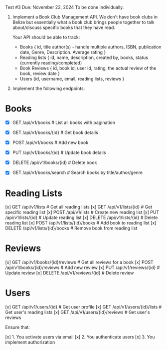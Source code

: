 Test #3
Due: November 22, 2024
To be done individually.


1. Implement a Book Club Management API. We don't have book clubs in Belize but essentially what a 
   book club brings people together to talk about/discuss specific books that they have read.
   
   Your API should be able to track:
   
    - Books { id, title author(s) - handle multiple authors, ISBN, publication date, Genre, Description. Average rating }
    - Reading lists { id, name, description, created by, books, status (currently reading/completed)
    - Book Reviews { id, book id, user id, rating, the actual review of the book, review date }
    - Users {id, username, email, reading lists, reviews }
   
   
2. Implement the following endpoints:


Books
=====

-[x] GET    /api/v1/books              # List all books with pagination
-[x] GET    /api/v1/books/{id}         # Get book details
-[x] POST   /api/v1/books              # Add new book
-[x] PUT    /api/v1/books/{id}         # Update book details
-[x] DELETE /api/v1/books/{id}         # Delete book
-[x] GET    /api/v1/books/search       # Search books by title/author/genre


Reading Lists
=============

[x] GET    /api/v1/lists              # Get all reading lists
[x] GET    /api/v1/lists/{id}         # Get specific reading list
[x] POST   /api/v1/lists              # Create new reading list
[x] PUT    /api/v1/lists/{id}         # Update reading list
[x] DELETE /api/v1/lists/{id}         # Delete reading list
[x] POST   /api/v1/lists/{id}/books   # Add book to reading list
[x] DELETE /api/v1/lists/{id}/books   # Remove book from reading list


Reviews
=======

[x] GET    /api/v1/books/{id}/reviews # Get all reviews for a book
[x] POST   /api/v1/books/{id}/reviews # Add new review
[x] PUT    /api/v1/reviews/{id}       # Update review
[x] DELETE /api/v1/reviews/{id}       # Delete review


Users
======

[x] GET    /api/v1/users/{id}         # Get user profile
[x] GET    /api/v1/users/{id}/lists   # Get user's reading lists
[x] GET    /api/v1/users/{id}/reviews # Get user's reviews



Ensure that:

[x] 1. You activate users via email
[x] 2. You authenticate users
[x] 3. You implement authorization
